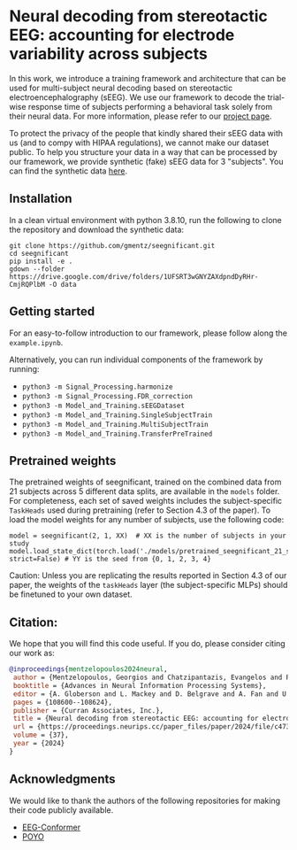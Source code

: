 # Neural decoding from stereotactic EEG: accounting for electrode variability across subjects

In this work, we introduce a training framework and architecture that can be used for multi-subject neural decoding
based on stereotactic electroencephalography (sEEG). We use our framework  to decode the trial-wise response time
of subjects performing a behavioral task solely from their neural data. For more information, please refer to our 
[project page](https://gmentz.github.io/seegnificant).

To protect the privacy of the people that kindly shared their sEEG data with us (and to compy with HIPAA regulations),
we cannot make our dataset public. To help you structure your data in a way that can be processed by our framework,
we provide synthetic (fake) sEEG data for 3 "subjects".  You can find the synthetic data 
[here](https://drive.google.com/drive/folders/1UFSRT3wGNYZAXdpndDyRHr-CmjRQPlbM?usp=sharing).

## Installation

In a clean virtual environment with python 3.8.10, run the following to clone the repository and download the synthetic data:

```
git clone https://github.com/gmentz/seegnificant.git
cd seegnificant
pip install -e .
gdown --folder https://drive.google.com/drive/folders/1UFSRT3wGNYZAXdpndDyRHr-CmjRQPlbM -O data
```

## Getting started

For an easy-to-follow introduction to our framework, please follow along the `example.ipynb`. 

Alternatively, you can run individual components of the framework by running:
- `python3 -m Signal_Processing.harmonize`
- `python3 -m Signal_Processing.FDR_correction`
- `python3 -m Model_and_Training.sEEGDataset`
- `python3 -m Model_and_Training.SingleSubjectTrain`
- `python3 -m Model_and_Training.MultiSubjectTrain`
- `python3 -m Model_and_Training.TransferPreTrained`

## Pretrained weights
The pretrained weights of seegnificant, trained on the combined data from 21 subjects across 5 different data splits, are available in the ```models``` folder. For completeness, each set of saved weights includes the subject-specific ```TaskHeads``` used during pretraining (refer to Section 4.3 of the paper). To load the model weights for any number of subjects, use the following code:
```
model = seegnificant(2, 1, XX)  # XX is the number of subjects in your study
model.load_state_dict(torch.load('./models/pretrained_seegnificant_21_subjets_seed_YY.pt'), strict=False) # YY is the seed from {0, 1, 2, 3, 4} 
```
Caution: Unless you are replicating the results reported in Section 4.3 of our paper, the weights of the ```taskHeads``` layer (the subject-specific MLPs) should be finetuned to your own dataset.

## Citation:

We hope that you will find this code useful. If you do, please consider citing our work as:

```bibtex
@inproceedings{mentzelopoulos2024neural,
 author = {Mentzelopoulos, Georgios and Chatzipantazis, Evangelos and Ramayya, Ashwin and Hedlund, Michelle and Buch, Vivek and Daniilidis, Kostas and Kording, Konrad and Vitale, Flavia},
 booktitle = {Advances in Neural Information Processing Systems},
 editor = {A. Globerson and L. Mackey and D. Belgrave and A. Fan and U. Paquet and J. Tomczak and C. Zhang},
 pages = {108600--108624},
 publisher = {Curran Associates, Inc.},
 title = {Neural decoding from stereotactic EEG: accounting for electrode variability across subjects},
 url = {https://proceedings.neurips.cc/paper_files/paper/2024/file/c473b9c8897f50203fa23570687c6b30-Paper-Conference.pdf},
 volume = {37},
 year = {2024}
}
```

## Acknowledgments
We would like to thank the authors of the following repositories for making their code publicly available.
- [EEG-Conformer](https://github.com/eeyhsong/EEG-Conformer)
- [POYO](https://github.com/neuro-galaxy/poyo)
